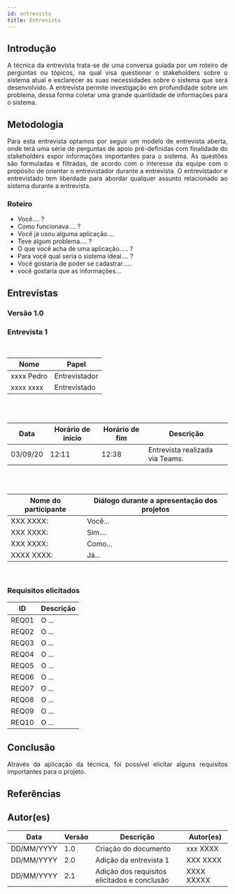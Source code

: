 ```yaml
---
id: entrevista
title: Entrevista
---
```


## Introdução
<p align = "justify">
A técnica da entrevista trata-se de uma conversa guiada por um roteiro de perguntas ou tópicos, na qual visa questionar o stakeholders sobre o sistema atual e esclarecer as suas necessidades sobre o sistema que será desenvolvido. A entrevista permite investigação em profundidade sobre um problema, dessa forma coletar uma grande quantidade de informações para o sistema.
</p>

## Metodologia
<p align = "justify">
Para esta entrevista optamos por seguir um modelo de entrevista aberta, onde terá uma série de perguntas de apoio pré-definidas com finalidade do stakeholders expor informações importantes para o sistema. As questões são formuladas e filtradas, de acordo com o interesse da equipe com o propósito de orientar o entrevistador durante a entrevista. O entrevistador e entrevistado tem liberdade para abordar qualquer assunto relacionado ao sistema durante a entrevista.
</p>

### Roteiro

- Você.... ?
- Como funcionava.... ?
- Você já usou alguma aplicação.... 
- Teve algum problema.... ?
- O que você acha de uma aplicação..... ?
- Para você qual seria o sistema ideal.... ?
- Você gostaria de poder se cadastrar..... 
- você gostaria que as informações... 


## Entrevistas 

### Versão 1.0

### **Entrevista 1**

<br>

|Nome | Papel |
-----|------|
|xxxx Pedro| Entrevistador|
|xxxx xxxx| Entrevistado|

<br>
<br>

|Data|Horário de inicio|Horário de fim |Descrição
----|-----|-----|---------|
|03/09/20 | 12:11| 12:38 | Entrevista realizada via Teams.|

<br>
<br>
 
|Nome do participante|Diálogo durante a apresentação dos projetos|
|----|-------------|
|XXX XXXX:|Você... |
|XXX XXXX:|Sim.... |
|XXX XXXX:|Como... |
|XXXX XXXX:|Já...  |

<br>
 
### Requisitos elicitados
 
|ID|Descrição|
|----|-------------|
|REQ01|O ...|
|REQ02|O ...|
|REQ03|O ...|
|REQ04|O ...|
|REQ05|O ...|
|REQ06|O ...|
|REQ07|O ...|
|REQ08|O ...|
|REQ09|O ...|
|REQ10|O ...|


## Conclusão
<p align = "justify">
Através da aplicação da técnica, foi possível elicitar alguns requisitos importantes para o projeto.
</p>
 
## Referências

>
> 

## Autor(es)

| Data | Versão | Descrição | Autor(es) |
| -- | -- | -- | -- |
| DD/MM/YYYY | 1.0 | Criação do documento | xxx XXXX |
| DD/MM/YYYY | 2.0 | Adição da entrevista 1 | XXX XXXX | 
| DD/MM/YYYY | 2.1 | Adição dos requisitos elicitados e conclusão | XXXX XXXXX | 
